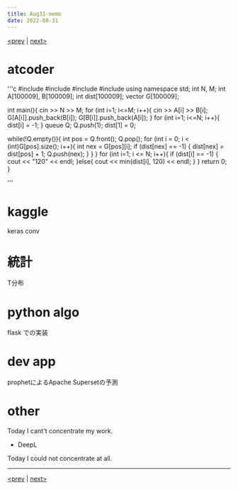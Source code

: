 ```yaml
---
title: Aug31-memo 
date: 2022-08-31 
---
```


[<prev](https://idekworks.github.io/TechnicalMemo/2022/08/30/Aug30.html) | [next>](https://idekworks.github.io/TechnicalMemo/2022/09/01/Sep01.html) 

# atcoder
'''c
#include <iostream>
#include <cmath>
#include <algorithm>
#include <queue>
using namespace std;
int N, M;
int A[100009], B[100009];
int dist[100009];
vector<int> G[100009];

int main(){
  cin >> N >> M;
  for (int i=1; i<=M; i++){
    cin >> A[i] >> B[i];
    G[A[i]].push_back(B[i]);
    G[B[i]].push_back(A[i]);
  }
  for (int i=1; i<=N; i++){
    dist[i] = -1;
  }
  queue<int> Q;
  Q.push(1); dist[1] = 0;
  
  while(!Q.empty()){
    int pos = Q.front();
    Q.pop();
    for (int i = 0; i < (int)G[pos].size(); i++){
      int nex = G[pos][i];
      if (dist[nex] == -1) {
        dist[nex] = dist[pos] + 1;
        Q.push(nex);
      }
    }
  }
  for (int i=1; i <= N; i++){
    if (dist[i] == -1) {
      cout << "120" << endl;
    }else{
    	cout << min(dist[i], 120) << endl;
    }
  }
  return 0;
}

'''

# kaggle
keras conv

# 統計
T分布

# python algo
flask での実装

# dev app
prophetによるApache Supersetの予測

# other
Today I cant't concentrate my work.

- DeepL

Today I could not concentrate at all.

***

[<prev](https://idekworks.github.io/TechnicalMemo/2022/08/30/Aug30.html) | [next>](https://idekworks.github.io/TechnicalMemo/2022/09/01/Sep01.html)

